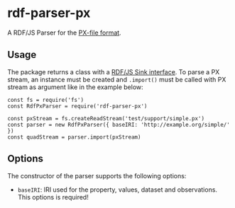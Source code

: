 # rdf-parser-px

A RDF/JS Parser for the [PX-file format](https://www.scb.se/globalassets/vara-tjanster/px-programmen/px-file_format_specification_2013.pdf).

## Usage

The package returns a class with a [RDF/JS Sink interface](http://rdf.js.org/stream-spec/#sink-interface).
To parse a PX stream, an instance must be created and `.import()` must be called with PX stream as argument like in the example below:

```
const fs = require('fs')
const RdfPxParser = require('rdf-parser-px')

const pxStream = fs.createReadStream('test/support/simple.px')
const parser = new RdfPxParser({ baseIRI: 'http://example.org/simple/' })
const quadStream = parser.import(pxStream)
```

## Options

The constructor of the parser supports the following options:

- `baseIRI`: IRI used for the property, values, dataset and observations.
  This options is required!
